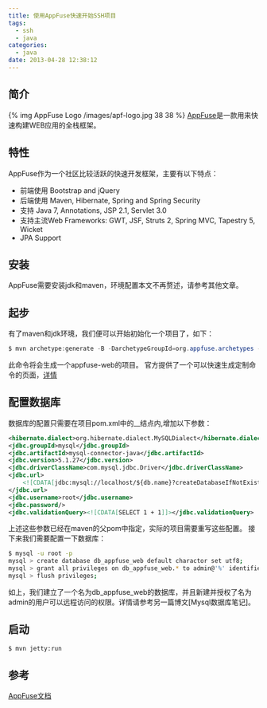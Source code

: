 ```yaml
---
title: 使用AppFuse快速开始SSH项目
tags:
  - ssh
  - java
categories:
  - java
date: 2013-04-28 12:38:12
---
```



## 简介 ##
{% img AppFuse Logo /images/apf-logo.jpg 38 38 %}
[AppFuse](http://appfuse.org/display/APF/Home)是一款用来快速构建WEB应用的全栈框架。

## 特性 ##
AppFuse作为一个社区比较活跃的快速开发框架，主要有以下特点：
* 前端使用 Bootstrap and jQuery
* 后端使用 Maven, Hibernate, Spring and Spring Security
* 支持 Java 7, Annotations, JSP 2.1, Servlet 3.0
* 支持主流Web Frameworks: GWT, JSF, Struts 2, Spring MVC, Tapestry 5, Wicket
* JPA Support 

## 安装 ##
AppFuse需要安装jdk和maven，环境配置本文不再赘述，请参考其他文章。

## 起步 ##
有了maven和jdk环境，我们便可以开始初始化一个项目了，如下：
``` java
$ mvn archetype:generate -B -DarchetypeGroupId=org.appfuse.archetypes -DarchetypeArtifactId=appfuse-basic-spring-archetype -DarchetypeVersion=3.5.0 -DgroupId=com.dy.framework -DartifactId=appfuse-web -DarchetypeRepository=https://oss.sonatype.org/content/repositories/appfuse
```
此命令将会生成一个appfuse-web的项目。
官方提供了一个可以快速生成定制命令的页面，[详情](http://appfuse.org/display/APF/AppFuse+QuickStart)

## 配置数据库 ##
数据库的配置只需要在项目pom.xml中的_<properties>_结点内,增加以下参数：
``` xml
<hibernate.dialect>org.hibernate.dialect.MySQLDialect</hibernate.dialect>
<jdbc.groupId>mysql</jdbc.groupId>
<jdbc.artifactId>mysql-connector-java</jdbc.artifactId>
<jdbc.version>5.1.27</jdbc.version>
<jdbc.driverClassName>com.mysql.jdbc.Driver</jdbc.driverClassName>
<jdbc.url>
    <![CDATA[jdbc:mysql://localhost/${db.name}?createDatabaseIfNotExist=true&amp;useUnicode=true&amp;characterEncoding=utf-8&amp;autoReconnect=true]]>
</jdbc.url>
<jdbc.username>root</jdbc.username>
<jdbc.password/>
<jdbc.validationQuery><![CDATA[SELECT 1 + 1]]></jdbc.validationQuery>
```
上述这些参数已经在maven的父pom中指定，实际的项目需要重写这些配置。
接下来我们需要配置一下数据库：
``` bash
$ mysql -u root -p
mysql > create database db_appfuse_web default charactor set utf8;
mysql > grant all privileges on db_appfuse_web.* to admin@'%' identified by '123456';
mysql > flush privileges;
```
如上，我们建立了一个名为db_appfuse_web的数据库，并且新建并授权了名为admin的用户可以远程访问的权限。详情请参考另一篇博文[Mysql数据库笔记]。

## 启动 ##
``` bash
$ mvn jetty:run
```

## 参考 ##
[AppFuse文档](http://appfuse.org/display/APF/Reference+Guide)
